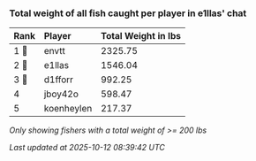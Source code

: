 ### Total weight of all fish caught per player in e1llas' chat

| Rank  | Player     | Total Weight in lbs |
|:------|:-----------|:--------------------|
| 1 🥇  | envtt      | 2325.75             |
| 2 🥈  | e1llas     | 1546.04             |
| 3 🥉  | d1fforr    | 992.25              |
| 4     | jboy42o    | 598.47              |
| 5     | koenheylen | 217.37              |

_Only showing fishers with a total weight of >= 200 lbs_

_Last updated at 2025-10-12 08:39:42 UTC_